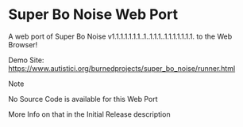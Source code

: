 # Super Bo Noise Web Port
A web port of Super Bo Noise v1.1.1.1.1.1.1..1..1.1.1..1.1.1.1.1.1.1. to the Web Browser!

Demo Site: https://www.autistici.org/burnedprojects/super_bo_noise/runner.html

> [!NOTE]
> No Source Code is available for this Web Port
>
> More Info on that in the Initial Release description
